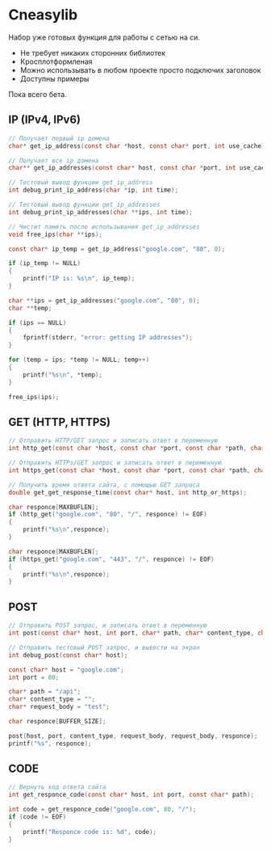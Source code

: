 # Cneasylib
Набор уже готовых функция для работы с сетью на си.
- Не требует никаких сторонних библиотек
- Кросплотформленая
- Можно использывать в любом проекте просто подключих заголовок
- Доступны примеры

Пока всего бета.

## IP (IPv4, IPv6)
``` C
// Получает первый ip домена
char* get_ip_address(const char *host, const char* port, int use_cache);

// Получает все ip домена
char** get_ip_addresses(const char* host, const char *port, int use_cache);

// Тестовый вывод функции get_ip_address
int debug_print_ip_address(char *ip, int time);

// Тестовый вывод функции get_ip_addresses
int debug_print_ip_addresses(char **ips, int time);

// Чистит память после использывания get_ip_addresses
void free_ips(char **ips);
```

``` C
const char* ip_temp = get_ip_address("google.com", "80", 0);

if (ip_temp != NULL)
{
    printf("IP is: %s\n", ip_temp);
}
```

``` C
char **ips = get_ip_addresses("google.com", "80", 0);
char **temp;

if (ips == NULL)
{
    fprintf(stderr, "error: getting IP addresses");
}

for (temp = ips; *temp != NULL; temp++)
{
    printf("%s\n", *temp);
} 

free_ips(ips);
```


## GET (HTTP, HTTPS)
``` C
// Отправить HTTP/GET запрос и записать ответ в переменную
int http_get(const char *host, const char *port, const char *path, char* response);

// Отправить HTTPs/GET запрос и записать ответ в переменную
int https_get(const char *host, const char *port, const char *path, char *response);

// Получить время ответа сайта, с помощью GET запроса
double get_get_response_time(const char* host, int http_or_https);
```

``` C
char responce[MAXBUFLEN];
if (http_get("google.com", "80", "/", responce) != EOF)
{
    printf("%s\n",responce);
}
```

``` C
char responce[MAXBUFLEN];
if (https_get("google.com", "443", "/", responce) != EOF)
{
    printf("%s\n",responce);
}
```

## POST
``` C
// Отправить POST запрос, и записать ответ в переменную
int post(const char* host, int port, char* path, char* content_type, char* request_body, char* response);

// Отправить тестовый POST запрос, и вывести на экран
int debug_post(const char* host);
```

``` C
const char* host = "google.com";
int port = 80;

char* path = "/api";
char* content_type = "";
char* request_body = "test";

char responce[BUFFER_SIZE];

post(host, port, content_type, request_body, request_body, responce);
printf("%s", responce);
```

## CODE
``` C
// Вернуть код ответа сайта
int get_responce_code(const char* host, int port, const char* path);
```

``` C
int code = get_responce_code("google.com", 80, "/");
if (code != EOF)
{
    printf("Responce code is: %d", code);
} 
```

